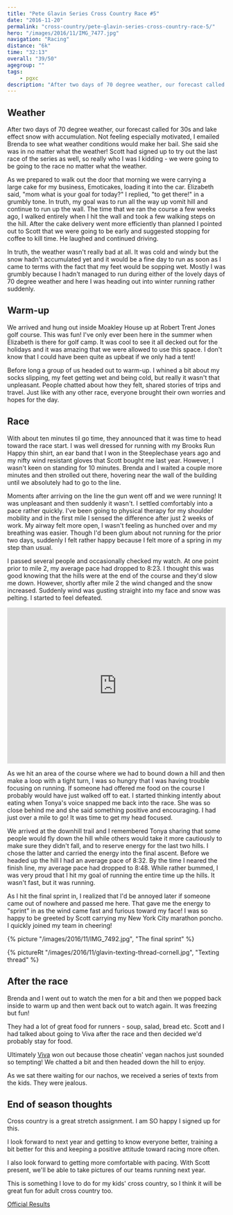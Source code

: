 ```yaml
---
title: "Pete Glavin Series Cross Country Race #5"
date: "2016-11-20"
permalink: "cross-country/pete-glavin-series-cross-country-race-5/"
hero: "/images/2016/11/IMG_7477.jpg"
navigation: "Racing"
distance: "6k"
time: "32:13"
overall: "39/50"
agegroup: ""
tags:
    - pgxc
description: "After two days of 70 degree weather, our forecast called for 30s and lake effect snow with accumulation. Not feeling especially motivated, I emailed Brenda to see what weather conditions would make her bail."
---
```


## Weather

After two days of 70 degree weather, our forecast called for 30s and lake effect snow with accumulation. Not feeling especially motivated, I emailed Brenda to see what weather conditions would make her bail. She said she was in no matter what the weather! Scott had signed up to try out the last race of the series as well, so really who I was I kidding - we were going to be going to the race no matter what the weather.

As we prepared to walk out the door that morning we were carrying a large cake for my business, Emoticakes, loading it into the car. Elizabeth said, "mom what is your goal for today?" I replied, "to get there!" in a grumbly tone. In truth, my goal was to run all the way up vomit hill and continue to run up the wall. The time that we ran the course a few weeks ago, I walked entirely when I hit the wall and took a few walking steps on the hill. After the cake delivery went more efficiently than planned I pointed out to Scott that we were going to be early and suggested stopping for coffee to kill time. He laughed and continued driving.

In truth, the weather wasn't really bad at all. It was cold and windy but the snow hadn't accumulated yet and it would be a fine day to run as soon as I came to terms with the fact that my feet would be sopping wet. Mostly I was grumbly because I hadn't managed to run during either of the lovely days of 70 degree weather and here I was heading out into winter running rather suddenly.

## Warm-up

We arrived and hung out inside Moakley House up at Robert Trent Jones golf course. This was fun! I've only ever been here in the summer when Elizabeth is there for golf camp. It was cool to see it all decked out for the holidays and it was amazing that we were allowed to use this space. I don't know that I could have been quite as upbeat if we only had a tent!

Before long a group of us headed out to warm-up. I whined a bit about my socks slipping, my feet getting wet and being cold, but really it wasn't that unpleasant. People chatted about how they felt, shared stories of trips and travel. Just like with any other race, everyone brought their own worries and hopes for the day.

## Race

With about ten minutes til go time, they announced that it was time to head toward the race start. I was well dressed for running with my Brooks Run Happy thin shirt, an ear band that I won in the Steeplechase years ago and my nifty wind resistant gloves that Scott bought me last year. However, I wasn't keen on standing for 10 minutes. Brenda and I waited a couple more minutes and then strolled out there, hovering near the wall of the building until we absolutely had to go to the line.

Moments after arriving on the line the gun went off and we were running! It was unpleasant and then suddenly it wasn't. I settled comfortably into a pace rather quickly. I've been going to physical therapy for my shoulder mobility and in the first mile I sensed the difference after just 2 weeks of work. My airway felt more open, I wasn't feeling as hunched over and my breathing was easier. Though I'd been glum about not running for the prior two days, suddenly I felt rather happy because I felt more of a spring in my step than usual.

I passed several people and occasionally checked my watch. At one point prior to mile 2, my average pace had dropped to 8:23. I thought this was good knowing that the hills were at the end of the course and they'd slow me down. However, shortly after mile 2 the wind changed and the snow increased. Suddenly wind was gusting straight into my face and snow was pelting. I started to feel defeated.

<iframe src="https://player.vimeo.com/video/192358136" width="100%" height="360" frameborder="0" allowfullscreen="allowfullscreen"></iframe>

As we hit an area of the course where we had to bound down a hill and then make a loop with a tight turn, I was so hungry that I was having trouble focusing on running. If someone had offered me food on the course I probably would have just walked off to eat. I started thinking intently about eating when Tonya's voice snapped me back into the race. She was so close behind me and she said something positive and encouraging. I had just over a mile to go! It was time to get my head focused.

We arrived at the downhill trail and I remembered Tonya sharing that some people would fly down the hill while others would take it more cautiously to make sure they didn't fall, and to reserve energy for the last two hills. I chose the latter and carried the energy into the final ascent. Before we headed up the hill I had an average pace of 8:32. By the time I neared the finish line, my average pace had dropped to 8:48. While rather bummed, I was very proud that I hit my goal of running the entire time up the hills. It wasn't fast, but it was running.

As I hit the final sprint in, I realized that I'd be annoyed later if someone came out of nowhere and passed me here. That gave me the energy to "sprint" in as the wind came fast and furious toward my face! I was so happy to be greeted by Scott carrying my New York City marathon poncho. I quickly joined my team in cheering!

{% picture "/images/2016/11/IMG_7492.jpg", "The final sprint" %}

{% pictureRt "/images/2016/11/glavin-texting-thread-cornell.jpg", "Texting thread" %}

## After the race

Brenda and I went out to watch the men for a bit and then we popped back inside to warm up and then went back out to watch again. It was freezing but fun!

They had a lot of great food for runners - soup, salad, bread etc. Scott and I had talked about going to Viva after the race and then decided we'd probably stay for food. 

Ultimately [Viva](http://www.vivataqueria.com/) won out because those cheatin' vegan nachos just sounded so tempting! We chatted a bit and then headed down the hill to enjoy.

As we sat there waiting for our nachos, we received a series of texts from the kids. They were jealous.

## End of season thoughts

Cross country is a great stretch assignment. I am SO happy I signed up for this. 

I look forward to next year and getting to know everyone better, training a bit better for this and keeping a positive attitude toward racing more often. 

I also look forward to getting more comfortable with pacing. With Scott present, we'll be able to take pictures of our teams running next year. 

This is something I love to do for my kids' cross country, so I think it will be great fun for adult cross country too.

[Official Results](http://results.yentiming.com/2016/xc/PGXC/race5-11-20/women-overall.html)
